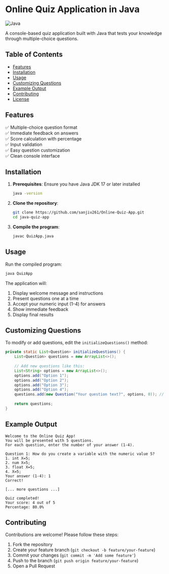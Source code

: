 # Online Quiz Application in Java

![Java](https://img.shields.io/badge/Java-17%2B-blue)

A console-based quiz application built with Java that tests your knowledge through multiple-choice questions.

## Table of Contents
- [Features](#features)
- [Installation](#installation)
- [Usage](#usage)
- [Customizing Questions](#customizing-questions)
- [Example Output](#example-output)
- [Contributing](#contributing)
- [License](#license)

## Features

✅ Multiple-choice question format  
✅ Immediate feedback on answers  
✅ Score calculation with percentage  
✅ Input validation  
✅ Easy question customization  
✅ Clean console interface  

## Installation

1. **Prerequisites**: Ensure you have Java JDK 17 or later installed
   ```bash
   java -version
   ```

2. **Clone the repository**:
   ```bash
   git clone https://github.com/sanjiv261/Online-Quiz-App.git
   cd java-quiz-app
   ```

3. **Compile the program**:
   ```bash
   javac QuizApp.java
   ```

## Usage

Run the compiled program:
```bash
java QuizApp
```

The application will:
1. Display welcome message and instructions
2. Present questions one at a time
3. Accept your numeric input (1-4) for answers
4. Show immediate feedback
5. Display final results

## Customizing Questions

To modify or add questions, edit the `initializeQuestions()` method:

```java
private static List<Question> initializeQuestions() {
    List<Question> questions = new ArrayList<>();
    
    // Add new questions like this:
    List<String> options = new ArrayList<>();
    options.add("Option 1");
    options.add("Option 2");
    options.add("Option 3");
    options.add("Option 4");
    questions.add(new Question("Your question text?", options, 0)); // 0 = index of correct answer
    
    return questions;
}
```

## Example Output

```
Welcome to the Online Quiz App!
You will be presented with 5 questions.
For each question, enter the number of your answer (1-4).

Question 1: How do you create a variable with the numeric value 5?
1. int X=5;
2. num X=5;
3. float X=5;
4. X=5;
Your answer (1-4): 1
Correct!

[... more questions ...]

Quiz completed!
Your score: 4 out of 5
Percentage: 80.0%
```

## Contributing

Contributions are welcome! Please follow these steps:
1. Fork the repository
2. Create your feature branch (`git checkout -b feature/your-feature`)
3. Commit your changes (`git commit -m 'Add some feature'`)
4. Push to the branch (`git push origin feature/your-feature`)
5. Open a Pull Request
